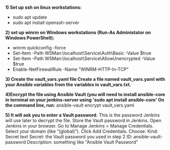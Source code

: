 **1) Set up ssh on linux workstations:**
*    sudo apt update
*    sudo apt install openssh-server
    
**2) set up winrm on Windows workstations (Run-As Administator on Windows PowerShell):**
*    winrm quickconfig -force
*    Set-Item -Path WSMan:\localhost\Service\Auth\Basic -Value $true
*    Set-Item -Path WSMan:\localhost\Service\AllowUnencrypted -Value $true
*    Enable-NetFirewallRule -Name "WINRM-HTTP-In-TCP"
    
**3) Create the vault_vars.yaml file Create a file named vault_vars.yaml with your Ansible variables from the variables in vault_vars.txt.**

**4)Encrypt the file using Ansible Vault (you will need to install ansible-core in terminal on your jenkins-server using 'sudo apt install ansible-core' On the command line, run:**
    ansible-vault encrypt vault_vars.yaml

**5) It will ask you to enter a Vault password.** This is the password Jenkins will use later to decrypt the file.  Store the Vault password in Jenkins. Open Jenkins in your browser.
Go to Manage Jenkins > Manage Credentials.  Select your domain (like “(global)”). Click Add Credentials.
Choose:
    Kind: Secret text
    Secret: the Vault password you used in step 2
    ID: ansible-vault-password
    Description: something like "Ansible Vault Password"
